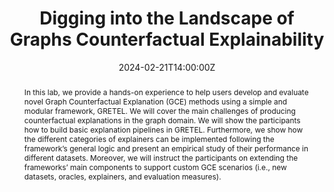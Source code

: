 ---
title: Digging into the Landscape of Graphs Counterfactual Explainability


event: 38th Annual AAAI Conference on Artificial Intelligence
event_url: https://aiim.disim.univaq.it/events/AAAI_2024_Digging_into_the_Landscape_of_Graphs_Counterfactual_Explainability.html

location: Vancouver, Canada

summary: The lab provides a hands-on experience for users to develop and evaluate Graph Counterfactual Explanation methods using the GRETEL framework, covering challenges, building pipelines, customizing solutions, and analyzing performance in diverse datasets.
abstract: In this lab, we provide a hands-on experience to help users develop and evaluate novel Graph Counterfactual Explanation (GCE) methods using a simple and modular framework, GRETEL. We will cover the main challenges of producing counterfactual explanations in the graph domain. We will show the participants how to build basic explanation pipelines in GRETEL. Furthermore, we show how the different categories of explainers can be implemented following the framework’s general logic and present an empirical study of their performance in different datasets. Moreover, we will instruct the participants on extending the frameworks’ main components to support custom GCE scenarios (i.e., new datasets, oracles, explainers, and evaluation measures).

# Talk start and end times.
#   End time can optionally be hidden by prefixing the line with `#`.
date: '2024-02-21T14:00:00Z'
date_end: '2024-02-21T15:45:00Z'
all_day: false

authors: [Mario Alfonso Prado-Romero, Bardh Prenkaj, Giovanni Stilo]
tags: [deep learning, explainability]

# Is this a featured talk? (true/false)
featured: true

image:
  caption: 'AAAI 2024 Banner'
  focal_point: Right


# links:
#   - icon: twitter
#     icon_pack: fab
#     name: Follow
#     url: https://twitter.com/georgecushen
url_code: 'https://github.com/MarioTheOne/GRETEL'
url_pdf: ''
url_slides: ''
url_video: ''
# Markdown Slides (optional).
#   Associate this talk with Markdown slides.
#   Simply enter your slide deck's filename without extension.
#   E.g. `slides = "example-slides"` references `content/slides/example-slides.md`.
#   Otherwise, set `slides = ""`.
#slides: example

# Projects (optional).
#   Associate this post with one or more of your projects.
#   Simply enter your project's folder or file name without extension.
#   E.g. `projects = ["internal-project"]` references `content/project/deep-learning/index.md`.
#   Otherwise, set `projects = []`.
#projects:
#  - example
---